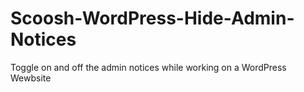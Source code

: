 # Scoosh-WordPress-Hide-Admin-Notices
Toggle on and off the admin notices while working on a WordPress Wewbsite
